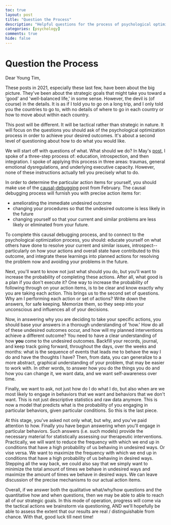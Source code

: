 ```yaml
---
toc: true
layout: post
title: "Question the Process"
description: "Helpful questions for the process of psychological optimization."
categories: [psychology]
comments: true
hide: false
---
```


# Question the Process

Dear Young Tim,

These posts in 2021, especially these last few,
have been about the big picture.
They've been about the strategic goals that might take you toward a
'good' and 'well-balanced life,' in some sense.
However, the devil is (of course) in the details.
It is as if I told you to go on a long trip, and
I only told you the countries to go to,
with no details of where to go in each country
or how to move about within each country.

This post will be different.
It will be tactical rather than strategic in nature.
It will focus on the questions you should ask of
the psychological optimization process
in order to achieve your desired outcomes.
It's about a second level of questioning
about how to do what you would like.

We will start off with questions of what.
What should we do?
In May's [post](https://timothyb0912.github.io/blog/psychology/2021/05/30/Psychological-optimization.html), I spoke of a three-step process of:
education, introspection, and then integration.
I spoke of applying this process in three areas:
traumas, general emotional dysregulations, and underlying executive capacity.
However, none of these instructions actually tell you precisely what to do.

In order to determine the particular action items for yourself,
you should make use of the [causal-debugging](https://timothyb0912.github.io/blog/reading/2021/02/28/Causally-Engineering-Life.html) post from February.
The causal debugging process will furnish you with precise action items for:
- ameliorating the immediate undesired outcome
- changing your procedures so that the undesired outcome is
  less likely in the future
- changing yourself so that your current and similar problems are less likely
  or eliminated from your future.

To complete this causal debugging process,
and to connect to the psychological optimization process, you should:
educate yourself on what others have done
to resolve your current and similar issues,
introspect--particularly on
how your actions and overall state have contributed to this outcome, and
integrate these learnings into planned actions for
resolving the problem now and avoiding your problems in the future.

Next, you'll want to know not just what should you do,
but you'll want to increase the probability of completing these actions.
After all, what good is a plan if you don't execute it?
One way to increase the probability of following through on your action items,
is to be clear and know exactly why you are taking each action.
This brings us to the second set of questions.
Why am I performing each action or set of actions?
Write down the answers, for safe keeping.
Memorize them,
so they seep into your unconscious and influences all of your decisions.

Now, in answering why you are deciding to take your specific actions,
you should base your answers in a thorough understanding of 'how.'
How do all of these undesired outcomes occur, and
how will my planned interventions achieve a different outcome?
You need to have a clear understanding of how
**you** come to the undesired outcomes.
Backfill your records, journal, and keep track going forward,
throughout the days, over the weeks and months:
what is the sequence of events that leads me to behave the way I do
and have the thoughts I have?
Then, from data, you can generalize to a more abstract,
graphical understanding of your problem, that may be easier to work with.
In other words,
to answer how you do the things you do and how you can change it,
we want data,
and we want self-awareness over time.

Finally, we want to ask, not just how do I do what I do,
but also when are we most likely to engage in
behaviors that we want and behaviors that we don't want.
This is not just descriptive statistics and raw data anymore.
This is now a model that predicts what is the probability of you engaging in
particular behaviors, given particular conditions.
So this is the last piece.

At this stage, you've asked not only what, but why,
and you've paid attention to how.
Finally you have begun answering when you'll engage in particular behaviors.
Such answers (i.e. such models) provide the necessary material for
statistically assessing our therapeutic interventions.
Practically, we will want to reduce the frequency with which we end up
in conditions that have a high probability of us behaving in undesired ways.
Or vise versa.
We want to maximize the frequency with which we end up in conditions that
have a high probability of us behaving in desired ways.
Stepping all the way back,
we could also say that we simply want to minimize the total amount of times
we behave in undesired ways and maximize the amount of times we behave in
desired ways.
We can leave discussion of the precise mechanisms to our actual action items.

Overall, if we answer both the qualitative what/why/how questions
and the quantitative how and when questions,
then we may be able to able to reach all of our strategic goals.
In this mode of operation,
progress will come via the tactical actions we brainstorm via questioning,
AND we'll hopefully be able to assess the extent that our results are
real / distinguishable from chance.
With that, good luck till next time!

